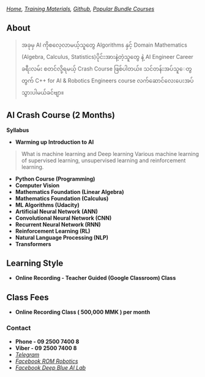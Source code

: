 *[Home](../README.md),  [Training Materials](../trainingmaterials.md),  [Github](https://github.com/ROM-robotics),  [Popular Bundle Courses](../bundle_courses.md)*

## About
> အခုမှ AI ကိုစလေ့လာမယ့်သူတွေ Algorithms နှင့် Domain Mathematics (Algebra, Calculus, Statistics)ပိုင်းအားနဲ့တဲ့သူတွေ နဲ့ AI Engineer Career ခရီးလမ်း စတင်လို့ရမယ့် Crash Course ဖြစ်ပါတယ်။ သင်တန်းအပ်သူေတွတွက် C++ for AI & Robotics Engineers course လက်ဆောင်လေးပေးအပ်သွားပါမယ်ခင်ဗျာ။

## AI Crash Course (2 Months)
**Syllabus**

- **Warming up Introduction to AI**
> What is machine learning and Deep learning
Various machine learning of supervised learning, unsupervised learning and reinforcement
learning.
- **Python Course (Programming)**
- **Computer Vision**
- **Mathematics Foundation (Linear Algebra)**
- **Mathematics Foundation (Calculus)**
- **ML Algorithms (Udacity)**
- **Artificial Neural Network (ANN)**
- **Convolutional Neural Network (CNN)**
- **Recurrent Neural Network (RNN)**
- **Reinforcement Learning (RL)**
- **Natural Language Processing (NLP)**
- **Transformers**

## Learning Style 
- **Online Recording - Teacher Guided (Google Classroom) Class**

## Class Fees 
- **Online Recording Class ( 500,000 MMK ) per month**

### Contact
- **Phone - 09 2500 7400 8**
- **Viber - 09 2500 7400 8**
- *[Telegram](https://t.me/rom_dynamics)*
- *[Facebook ROM Robotics](https://www.facebook.com/ROMROBOTS/)*
- *[Facebook Deep Blue AI Lab](https://www.facebook.com/deepblueailab/)*



